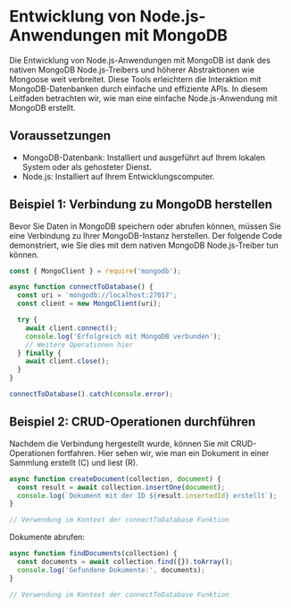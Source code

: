# Entwicklung von Node.js-Anwendungen mit MongoDB

Die Entwicklung von Node.js-Anwendungen mit MongoDB ist dank des nativen MongoDB Node.js-Treibers und höherer Abstraktionen wie Mongoose weit verbreitet. Diese Tools erleichtern die Interaktion mit MongoDB-Datenbanken durch einfache und effiziente APIs. In diesem Leitfaden betrachten wir, wie man eine einfache Node.js-Anwendung mit MongoDB erstellt.

## Voraussetzungen

- MongoDB-Datenbank: Installiert und ausgeführt auf Ihrem lokalen System oder als gehosteter Dienst.
- Node.js: Installiert auf Ihrem Entwicklungscomputer.

## Beispiel 1: Verbindung zu MongoDB herstellen

Bevor Sie Daten in MongoDB speichern oder abrufen können, müssen Sie eine Verbindung zu Ihrer MongoDB-Instanz herstellen. Der folgende Code demonstriert, wie Sie dies mit dem nativen MongoDB Node.js-Treiber tun können.

```javascript
const { MongoClient } = require('mongodb');

async function connectToDatabase() {
  const uri = 'mongodb://localhost:27017';
  const client = new MongoClient(uri);

  try {
    await client.connect();
    console.log('Erfolgreich mit MongoDB verbunden');
    // Weitere Operationen hier
  } finally {
    await client.close();
  }
}

connectToDatabase().catch(console.error);
```
## Beispiel 2: CRUD-Operationen durchführen 

Nachdem die Verbindung hergestellt wurde, können Sie mit CRUD-Operationen fortfahren. Hier sehen wir, wie man ein Dokument in einer Sammlung erstellt (C) und liest (R).
```javascript
async function createDocument(collection, document) {
  const result = await collection.insertOne(document);
  console.log(`Dokument mit der ID ${result.insertedId} erstellt`);
}

// Verwendung im Kontext der connectToDatabase Funktion
```
Dokumente abrufen:
```javascript
async function findDocuments(collection) {
  const documents = await collection.find({}).toArray();
  console.log('Gefundene Dokumente:', documents);
}

// Verwendung im Kontext der connectToDatabase Funktion
```
